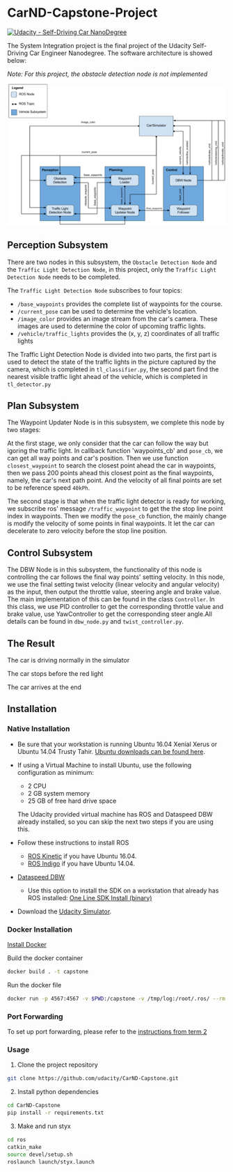 # CarND-Capstone-Project
[![Udacity - Self-Driving Car NanoDegree](https://s3.amazonaws.com/udacity-sdc/github/shield-carnd.svg)](http://www.udacity.com/drive)

The System Integration project is the final project of the Udacity Self-Driving Car Engineer Nanodegree. The software architecture is showed below:

*Note: For this project, the obstacle detection node is not implemented*

![image alt text](imgs/Structure.png)


## Perception Subsystem

There are two nodes in this subsystem, the `Obstacle Detection Node` and the `Traffic Light Detection Node`, in this project, only the `Traffic Light Detection Node` needs to be completed.

The `Traffic Light Detection Node` subscribes to four topics:

* `/base_waypoints` provides the complete list of waypoints for the course.
* `/current_pose` can be used to determine the vehicle's location.
* `/image_color` provides an image stream from the car's camera. These images are used to determine the color of upcoming traffic lights.
* `/vehicle/traffic_lights` provides the (x, y, z) coordinates of all traffic lights

The Traffic Light Detection Node is divided into two parts, the first part is used to detect the state of the traffic lights in the picture captured by the camera, which is completed in `tl_classifier.py`, the second part find the nearest visible traffic light ahead of the vehicle, which is completed in `tl_detector.py`

## Plan Subsystem

The Waypoint Updater Node is in this subsystem, we complete this node by two stages:

At the first stage, we only consider that the car can follow the way but igoring the traffic light. In callback function 'waypoints_cb' and `pose_cb`, we can get all way points and car's position. Then we use function `closest_waypoint` to search the closest point ahead the car in waypoints, then we pass 200 points ahead this closest point as the final waypoints, namely, the car's next path point. And the velocity of all final points are set to be reference speed `40kPh`.

The second stage is that when the traffic light detector is ready for working, we subscribe ros' message `/traffic_waypoint` to get the the stop line point index in waypoints. Then we modify the `pose_cb` function, the mainly change is modify the velocity of some points in final waypoints. It let the car can decelerate to zero velocity before the stop line position.


## Control Subsystem

The DBW Node is in this subsystem, the functionality of this node is controlling the car follows the final way points' setting velocity. In this node, we use the final setting twist velocity (linear velocity and angular velocity) as the input, then output the throttle value, steering angle and brake value. The main implementation of this can be found in the class `Controller`. In this class, we use PID controller to get the corresponding throttle value and brake value, use YawController to get the corresponding steer angle.All details can be found in `dbw_node.py` and `twist_controller.py`.

## The Result

The car is driving normally in the simulator

The car stops before the red light

The car arrives at the end

## Installation

### Native Installation

* Be sure that your workstation is running Ubuntu 16.04 Xenial Xerus or Ubuntu 14.04 Trusty Tahir. [Ubuntu downloads can be found here](https://www.ubuntu.com/download/desktop).
* If using a Virtual Machine to install Ubuntu, use the following configuration as minimum:
  * 2 CPU
  * 2 GB system memory
  * 25 GB of free hard drive space

  The Udacity provided virtual machine has ROS and Dataspeed DBW already installed, so you can skip the next two steps if you are using this.

* Follow these instructions to install ROS
  * [ROS Kinetic](http://wiki.ros.org/kinetic/Installation/Ubuntu) if you have Ubuntu 16.04.
  * [ROS Indigo](http://wiki.ros.org/indigo/Installation/Ubuntu) if you have Ubuntu 14.04.
* [Dataspeed DBW](https://bitbucket.org/DataspeedInc/dbw_mkz_ros)
  * Use this option to install the SDK on a workstation that already has ROS installed: [One Line SDK Install (binary)](https://bitbucket.org/DataspeedInc/dbw_mkz_ros/src/81e63fcc335d7b64139d7482017d6a97b405e250/ROS_SETUP.md?fileviewer=file-view-default)
* Download the [Udacity Simulator](https://github.com/udacity/CarND-Capstone/releases).

### Docker Installation

[Install Docker](https://docs.docker.com/engine/installation/)

Build the docker container

```bash
docker build . -t capstone
```

Run the docker file

```bash
docker run -p 4567:4567 -v $PWD:/capstone -v /tmp/log:/root/.ros/ --rm -it capstone
```

### Port Forwarding

To set up port forwarding, please refer to the [instructions from term 2](https://classroom.udacity.com/nanodegrees/nd013/parts/40f38239-66b6-46ec-ae68-03afd8a601c8/modules/0949fca6-b379-42af-a919-ee50aa304e6a/lessons/f758c44c-5e40-4e01-93b5-1a82aa4e044f/concepts/16cf4a78-4fc7-49e1-8621-3450ca938b77)

### Usage

1. Clone the project repository

```bash
git clone https://github.com/udacity/CarND-Capstone.git
```

2. Install python dependencies

```bash
cd CarND-Capstone
pip install -r requirements.txt
```

3. Make and run styx

```bash
cd ros
catkin_make
source devel/setup.sh
roslaunch launch/styx.launch
```
